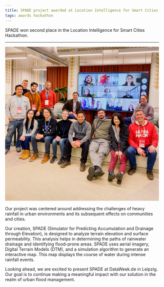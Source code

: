 ```yaml
---
title: SPADE project awarded at Location Intelligence for Smart Cities Hackathon
tags: awards hackathon
---
```


SPADE won second place in the Location Intelligence for Smart Cities Hackathon.

<!--more-->

---

![Award](https://raw.githubusercontent.com/tamagusko/spade/main/img/award_location_hackathon.jpeg)

Our project was centered around addressing the challenges of heavy rainfall in urban environments and its subsequent effects on communities and cities.

Our creation, SPADE (Simulator for Predicting Accumulation and Drainage through Elevation), is designed to analyze terrain elevation and surface permeability. This analysis helps in determining the paths of rainwater drainage and identifying flood-prone areas. SPADE uses aerial imagery, Digital Terrain Models (DTM), and a simulation algorithm to generate an interactive map. This map displays the course of water during intense rainfall events.

Looking ahead, we are excited to present SPADE at DataWeek.de in Leipzig. Our goal is to continue making a meaningful impact with our solution in the realm of urban flood management.
